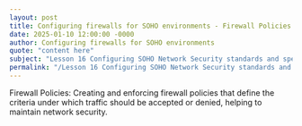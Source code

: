 ```yaml
---
layout: post
title: Configuring firewalls for SOHO environments - Firewall Policies
date: 2025-01-10 12:00:00 -0000
author: Configuring firewalls for SOHO environments
quote: "content here"
subject: "Lesson 16 Configuring SOHO Network Security standards and specifications"
permalink: "/Lesson 16 Configuring SOHO Network Security standards and specifications/Configuring firewalls for SOHO environments/Configuring firewalls for SOHO environments - Firewall Policies"
---
```


Firewall Policies: Creating and enforcing firewall policies that define the criteria under which traffic should be accepted or denied, helping to maintain network security.
